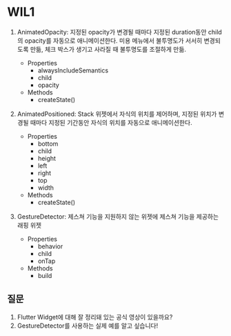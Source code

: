 # WIL1
1. AnimatedOpacity: 지정된 opacity가 변경될 때마다 지정된 duration동안 child의 opacity를 자동으로 애니메이션한다. 미용 메뉴에서 불투명도가 서서히 변경되도록 만듦, 체크 박스가 생기고 사라질 때 불투명도를 조절하게 만듦.
    * Properties
        - alwaysIncludeSemantics
        - child
        - opacity
    * Methods
        - createState()
        
2. AnimatedPositioned: Stack 위젯에서 자식의 위치를 제어하며, 지정된 위치가 변경될 때마다 지정된 기간동안 자식의 위치를 자동으로 애니메이션한다.
    * Properties
        - bottom
        - child
        - height
        - left
        - right
        - top
        - width
    * Methods
        - createState()

3. GestureDetector: 제스쳐 기능을 지원하지 않는 위젯에 제스쳐 기능을 제공하는 래핑 위젯
    * Properties
        - behavior
        - child
        - onTap
    * Methods
        - build

## 질문
1. Flutter Widget에 대해 잘 정리돼 있는 공식 영상이 있을까요?
2. GestureDetector를 사용하는 실제 예를 알고 싶습니다!

